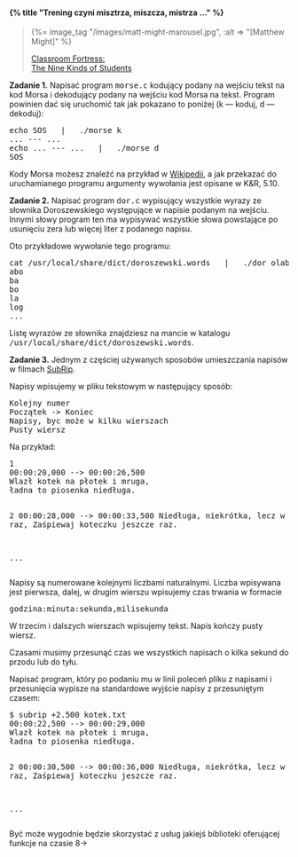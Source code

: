 #### {% title "Trening czyni misztrza, miszcza, mistrza …" %}

<blockquote>
 <p>{%= image_tag "/images/matt-might-marousel.jpg", :alt => "[Matthew Might]" %}</p>
 <p>
  <a href="http://matt.might.net/articles/nine-kinds-of-students/">Classroom Fortress:<br>
    The Nine Kinds of Students</a>
 </p>
</blockquote>

<p><b>Zadanie 1.</b>
Napisać program <kbd>morse.c</kbd> kodujący
podany na wejściu tekst na kod Morsa
i dekodujący podany na wejściu kod Morsa na tekst.
Program powinien dać się uruchomić tak jak pokazano to poniżej
(k — koduj, d — dekoduj):
</p>
<pre>echo SOS   |   ./morse k
... --- ...
echo ... --- ...   |   ./morse d
SOS
</pre>
<p>
Kody Morsa możesz znaleźć na przykład w
<a href="http://en.wikipedia.org/wiki/Morse_code">Wikipedii</a>,
a jak przekazać do uruchamianego programu argumenty wywołania
jest opisane w K&amp;R, 5.10.
</p>

<p><b>Zadanie 2.</b>
Napisać program <kbd>dor.c</kbd> wypisujący wszystkie wyrazy
ze słownika Doroszewskiego występujące w napisie podanym na wejściu.
Innymi słowy program ten ma wypisywać wszystkie słowa
powstające po usunięciu zera lub więcej liter z podanego napisu.
</p>

<p>
Oto przykładowe wywołanie tego programu:
</p>
<pre>cat /usr/local/share/dict/doroszewski.words   |   ./dor olaboga | sort
abo
ba
bo
la
log
...
</pre>
<p>
Listę wyrazów ze słownika znajdziesz na mancie w katalogu
<kbd>/usr/local/share/dict/doroszewski.words</kbd>.
</p>

<p><b>Zadanie 3.</b>
Jednym z częściej używanych sposobów umieszczania
napisów w filmach <a href="http://en.wikipedia.org/wiki/SubRip">SubRip</a>.

Napisy wpisujemy w pliku tekstowym w następujący sposób:
<pre>Kolejny numer
Początek -> Koniec
Napisy, byc może w kilku wierszach
Pusty wiersz
</pre>

<p>Na przykład:</p>
<pre>1
00:00:20,000 --> 00:00:26,500
Wlazł kotek na płotek i mruga,
ładna to piosenka niedługa.

2
00:00:28,000 --> 00:00:33,500
Niedługa, niekrótka, lecz w sam raz,
Zaśpiewaj koteczku jeszcze raz.

...
</pre>

<p>Napisy są numerowane kolejnymi liczbami naturalnymi.
Liczba wpisywana jest pierwsza, dalej, w drugim wierszu
wpisujemy czas trwania w formacie
</p>
<pre>godzina:minuta:sekunda,milisekunda
</pre>
<p>W trzecim i dalszych wierszach wpisujemy tekst.
Napis kończy pusty wiersz.</p>

<p>Czasami musimy przesunąć czas we wszystkich napisach
o kilka sekund do przodu lub do tyłu.</p>

<p>Napisać program, który po podaniu mu w linii poleceń
pliku z napisami i przesunięcia wypisze na standardowe
wyjście napisy z przesuniętym czasem:
</p>
<pre>$ subrip +2.500 kotek.txt
00:00:22,500 --> 00:00:29,000
Wlazł kotek na płotek i mruga,
ładna to piosenka niedługa.

2
00:00:30,500 --> 00:00:36,000
Niedługa, niekrótka, lecz w sam raz,
Zaśpiewaj koteczku jeszcze raz.

...
</pre>

<p>Być może wygodnie będzie skorzystać z usług jakiejś
biblioteki oferującej funkcje na czasie 8->
</p>
